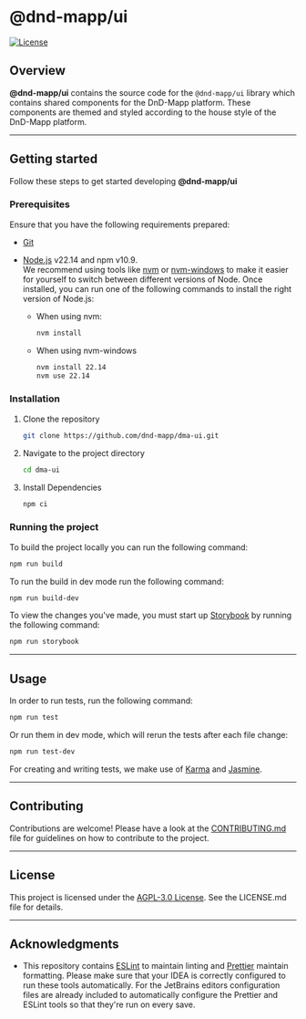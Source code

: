 # @dnd-mapp/ui

[![License](https://img.shields.io/github/license/dnd-mapp/dma-ui)](./LICENSE.md)

## Overview

**@dnd-mapp/ui** contains the source code for the `@dnd-mapp/ui` library which contains shared components for the DnD-Mapp platform.
These components are themed and styled according to the house style of the DnD-Mapp platform.

---

## Getting started

Follow these steps to get started developing **@dnd-mapp/ui**

### Prerequisites

Ensure that you have the following requirements prepared:

- [Git](https://git-scm.com/)
- [Node.js](https://nodejs.org/en) v22.14 and npm v10.9.  
  We recommend using tools like [nvm](https://github.com/nvm-sh/nvm) or [nvm-windows](https://github.com/coreybutler/nvm-windows) to make it easier for yourself to switch between different versions of Node. Once installed, you can run one of the following commands to install the right version of Node.js:
    
    - When using nvm:

      ```bash 
      nvm install
      ````

    - When using nvm-windows
      
      ```bash
      nvm install 22.14
      nvm use 22.14
      ```

### Installation

1. Clone the repository

    ```bash
    git clone https://github.com/dnd-mapp/dma-ui.git
    ```

2. Navigate to the project directory

    ```bash
    cd dma-ui
    ```

3. Install Dependencies

    ```bash
    npm ci
    ```

### Running the project

To build the project locally you can run the following command:

```bash
npm run build
```

To run the build in dev mode run the following command:

```bash
npm run build-dev
```

To view the changes you've made, you must start up [Storybook](https://storybook.js.org/) by running the following command:

```bash
npm run storybook
```

---

## Usage

In order to run tests, run the following command:

```bash
npm run test
```

Or run them in dev mode, which will rerun the tests after each file change:

```bash
npm run test-dev
```

For creating and writing tests, we make use of [Karma](https://karma-runner.github.io/6.4/index.html) and [Jasmine](https://jasmine.github.io/).

---

## Contributing

Contributions are welcome! Please have a look at the [CONTRIBUTING.md](./CONTRIBUTING.md) file for guidelines on how to contribute to the project.

---

## License

This project is licensed under the [AGPL-3.0 License](./LICENSE.md). See the LICENSE.md file for details.

---

## Acknowledgments

- This repository contains [ESLint](https://eslint.org/) to maintain linting and [Prettier](https://prettier.io/) maintain formatting. Please make sure that your IDEA is correctly configured to run these tools automatically. For the JetBrains editors configuration files are already included to automatically configure the Prettier and ESLint tools so that they're run on every save.

